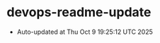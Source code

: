 # devops-readme-update
<!--START_SECTION:activity-->
- Auto-updated at Thu Oct  9 19:25:12 UTC 2025
<!--END_SECTION:activity-->
